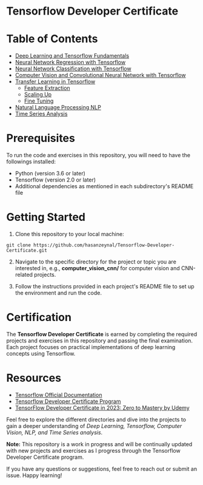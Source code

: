 # Tensorflow Developer Certificate

# Table of Contents
- [Deep Learning and Tensorflow Fundamentals](https://github.com/hasanzeynal/Tensorflow-Developer-Certificate/blob/main/00_TensorFlow_Fundamentals/dl_tensorflow_fundamentals.ipynb)
- [Neural Network Regression with Tensorflow](https://github.com/hasanzeynal/Tensorflow-Developer-Certificate/tree/main/01_Neural_Network_Regression_in_TensorFlow)
- [Neural Network Classification with Tensorflow]()
- [Computer Vision and Convolutional Neural Network with Tensorflow]()
- [Transfer Learning in Tensorflow]()
  - [Feature Extraction]()
  - [Scaling Up]()
  - [Fine Tuning]()
- [Natural Language Processing NLP]()
- [Time Series Analysis]()


# Prerequisites
To run the code and exercises in this repository, you will need to have the followings installed:

- Python (version 3.6 or later)
- Tensorflow (version 2.0 or later)
- Additional dependencies as mentioned in each subdirectory's README file
# Getting Started

1. Clone this repository to your local machine:

```shell
git clone https://github.com/hasanzeynal/Tensorflow-Developer-Certificate.git
```

2. Navigate to the specific directory for the project or topic you are interested in, e.g., **computer_vision_cnn/** for computer vision and CNN-related projects.

3. Follow the instructions provided in each project's README file to set up the environment and run the code.

# Certification
The **Tensorflow Developer Certificate** is earned by completing the required projects and exercises in this repository and passing the final examination. Each project focuses on practical implementations of deep learning concepts using Tensorflow.

# Resources
- [Tensorflow Official Documentation](https://www.tensorflow.org/guide)
- [Tensorflow Developer Certificate Program](https://www.tensorflow.org/certificate)
- [TensorFlow Developer Certificate in 2023: Zero to Mastery by Udemy](https://www.udemy.com/course/tensorflow-developer-certificate-machine-learning-zero-to-mastery/)

Feel free to explore the different directories and dive into the projects to gain a deeper understanding of _Deep Learning, Tensorflow, Computer Vision, NLP, and Time Series analysis_.

__Note:__ This repository is a work in progress and will be continually updated with new projects and exercises as I progress through the Tensorflow Developer Certificate program.

If you have any questions or suggestions, feel free to reach out or submit an issue. Happy learning!
